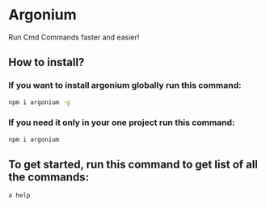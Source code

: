 # Argonium

Run Cmd Commands faster and easier!

## How to install?

### If you want to install argonium globally run this command:

```bash
npm i argonium -g
```

### If you need it only in your one project run this command:

```bash
npm i argonium
```

## To get started, run this command to get list of all the commands:

```bash
a help
```
